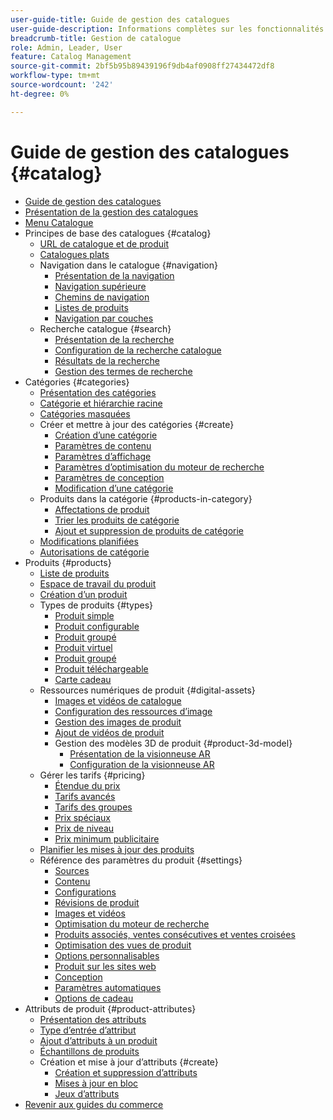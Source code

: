 ```yaml
---
user-guide-title: Guide de gestion des catalogues
user-guide-description: Informations complètes sur les fonctionnalités de gestion de catalogue pour les administrateurs Adobe Commerce et les Magento Open Sources et les spécialistes du marketing en ligne.
breadcrumb-title: Gestion de catalogue
role: Admin, Leader, User
feature: Catalog Management
source-git-commit: 2bf5b95b89439196f9db4af0908ff27434472df8
workflow-type: tm+mt
source-wordcount: '242'
ht-degree: 0%

---
```



# Guide de gestion des catalogues {#catalog}

+ [Guide de gestion des catalogues](guide-overview.md)
+ [Présentation de la gestion des catalogues](introduction.md)
+ [Menu Catalogue](catalog-menu.md)
+ Principes de base des catalogues {#catalog}
   + [URL de catalogue et de produit](catalog-urls.md)
   + [Catalogues plats](catalog-flat.md)
   + Navigation dans le catalogue {#navigation}
      + [Présentation de la navigation](navigation.md)
      + [Navigation supérieure](navigation-top.md)
      + [Chemins de navigation](navigation-breadcrumb-trail.md)
      + [Listes de produits](navigation-product-listings.md)
      + [Navigation par couches](navigation-layered.md)
   + Recherche catalogue {#search}
      + [Présentation de la recherche](search.md)
      + [Configuration de la recherche catalogue](search-configuration.md)
      + [Résultats de la recherche](search-results.md)
      + [Gestion des termes de recherche](search-terms.md)
+ Catégories {#categories}
   + [Présentation des catégories](categories.md)
   + [Catégorie et hiérarchie racine](category-root.md)
   + [Catégories masquées](category-hidden.md)
   + Créer et mettre à jour des catégories {#create}
      + [Création d’une catégorie](category-create.md)
      + [Paramètres de contenu](categories-content-settings.md)
      + [Paramètres d’affichage](categories-display-settings.md)
      + [Paramètres d’optimisation du moteur de recherche](categories-search-engine-optimization.md)
      + [Paramètres de conception](categories-custom-design.md)
      + [Modification d’une catégorie](category-modify.md)
   + Produits dans la catégorie {#products-in-category}
      + [Affectations de produit](categories-product-assignments.md)
      + [Trier les produits de catégorie](category-products-sort.md)
      + [Ajout et suppression de produits de catégorie](category-products-add.md)
   + [Modifications planifiées](category-scheduled-changes.md)
   + [Autorisations de catégorie](category-permissions.md)
+ Produits {#products}
   + [Liste de produits](products-list.md)
   + [Espace de travail du produit](product-workspace.md)
   + [Création d’un produit](product-create.md)
   + Types de produits {#types}
      + [Produit simple](product-create-simple.md)
      + [Produit configurable](product-create-configurable.md)
      + [Produit groupé](product-create-grouped.md)
      + [Produit virtuel](product-create-virtual.md)
      + [Produit groupé](product-create-bundle.md)
      + [Produit téléchargeable](product-create-downloadable.md)
      + [Carte cadeau](product-gift-card-create.md)
   + Ressources numériques de produit {#digital-assets}
      + [Images et vidéos de catalogue](catalog-images-video.md)
      + [Configuration des ressources d’image](product-image-config.md)
      + [Gestion des images de produit](product-image.md)
      + [Ajout de vidéos de produit](product-video.md)
      + Gestion des modèles 3D de produit {#product-3d-model}
         + [Présentation de la visionneuse AR](ar-viewer-overview.md)
         + [Configuration de la visionneuse AR](ar-viewer-setup.md)
   + Gérer les tarifs {#pricing}
      + [Étendue du prix](catalog-price-scope.md)
      + [Tarifs avancés](pricing-advanced.md)
      + [Tarifs des groupes](product-price-group.md)
      + [Prix spéciaux](product-price-special.md)
      + [Prix de niveau](product-price-tier.md)
      + [Prix minimum publicitaire](product-price-minimum-advertised.md)
   + [Planifier les mises à jour des produits](product-scheduled-changes.md)
   + Référence des paramètres du produit {#settings}
      + [Sources](sources.md)
      + [Contenu](product-content.md)
      + [Configurations](product-configurations.md)
      + [Révisions de produit](settings-advanced-product-reviews.md)
      + [Images et vidéos](product-images-and-video.md)
      + [Optimisation du moteur de recherche](product-search-engine-optimization.md)
      + [Produits associés, ventes consécutives et ventes croisées](related-products-up-sells-cross-sells.md)
      + [Optimisation des vues de produit](product-view-optimization.md)
      + [Options personnalisables](settings-advanced-custom-options.md)
      + [Produit sur les sites web](settings-basic-websites.md)
      + [Conception](settings-advanced-design.md)
      + [Paramètres automatiques](product-autosettings.md)
      + [Options de cadeau](product-gift-options.md)
+ Attributs de produit {#product-attributes}
   + [Présentation des attributs](product-attributes.md)
   + [Type d’entrée d’attribut](attributes-input-types.md)
   + [Ajout d’attributs à un produit](product-attributes-add.md)
   + [Échantillons de produits](swatches.md)
   + Création et mise à jour d’attributs {#create}
      + [Création et suppression d’attributs](attribute-product-create.md)
      + [Mises à jour en bloc](bulk-product-attribute-update.md)
      + [Jeux d’attributs](attribute-sets.md)
+ [Revenir aux guides du commerce](https://experienceleague.adobe.com/en/docs/commerce-admin/user-guides/home)

